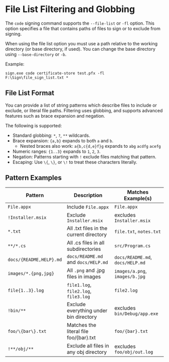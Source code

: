# File List Filtering and Globbing

The `code` signing command supports the `--file-list` or `-fl` option. This option specifies a file that contains paths of files to sign or to exclude from signing.

When using the file list option you must use a path relative to the working directory (or base directory, if used). You can change the base directory using `--base-directory` or `-b`.

Example:

`sign.exe code certificate-store test.pfx -fl F:\Sign\file_sign_list.txt *`


## File List Format

You can provide a list of string patterns which describe files to include or exclude, or literal file paths. Filtering uses globbing, and supports advanced features such as brace expansion and negation.

The following is supported:

* Standard globbing: `*`, `?`, `**` wildcards.
* Brace expansion: `{a,b}` expands to both `a` and `b`.
  - Nested braces also work: `a{b,c{d,e}f}g` expands to `abg` `acdfg` `acefg`
* Numeric ranges: `{1..3}` expands to `1`, `2`, `3`.
* Negation: Patterns starting with `!` exclude files matching that pattern.
* Escaping: Use `\{`, `\}`, or `\!` to treat these characters literally.


## Pattern Examples

| Pattern                | Description                              | Matches Example(s)           |
|------------------------|------------------------------------------|------------------------------|
|`File.appx`             | Include `File.appx`                      | `File.appx`                  |
|`!Installer.msix`       | Exclude `Installer.msix`                 | excludes `Installer.msix`    |
|`*.txt`                 | All .txt files in the current directory  | `file.txt`, `notes.txt`      |
|`**/*.cs`               | All .cs files in all subdirectories      | `src/Program.cs`             |
|`docs/{README,HELP}.md` | `docs/README.md` and `docs/HELP.md`      | `docs/README.md`, `docs/HELP.md` |
|`images/*.{png,jpg}`    | All `.png` and .jpg files in images      | `images/a.png`, `images/b.jpg`   |
|`file{1..3}.log`        | `file1.log`, `file2.log`, `file3.log`    | `file2.log`                  |
|`!bin/**`               | Exclude everything under bin directory   | excludes `bin/Debug/app.exe` |
|`foo/\{bar\}.txt`       | Matches the literal file foo/{bar}.txt   | `foo/{bar}.txt`              |
|`!**/obj/**`            | Exclude all files in any obj directory   | excludes `foo/obj/out.log`   |
